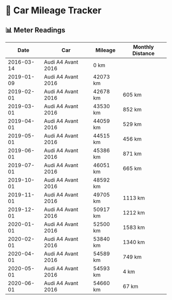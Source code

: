 # 🚗 Car Mileage Tracker

## 📊 Meter Readings

| Date | Car | Mileage | Monthly Distance |
| --- | --- | --- | --- |
| 2016-03-14 | Audi A4 Avant 2016 | 0 km |  |
| 2019-01-09 | Audi A4 Avant 2016 | 42073 km |  |
| 2019-02-01 | Audi A4 Avant 2016 | 42678 km | 605 km |
| 2019-03-01 | Audi A4 Avant 2016 | 43530 km | 852 km |
| 2019-04-01 | Audi A4 Avant 2016 | 44059 km | 529 km |
| 2019-05-01 | Audi A4 Avant 2016 | 44515 km | 456 km |
| 2019-06-01 | Audi A4 Avant 2016 | 45386 km | 871 km |
| 2019-07-01 | Audi A4 Avant 2016 | 46051 km | 665 km |
| 2019-10-01 | Audi A4 Avant 2016 | 48592 km |  |
| 2019-11-01 | Audi A4 Avant 2016 | 49705 km | 1113 km |
| 2019-12-01 | Audi A4 Avant 2016 | 50917 km | 1212 km |
| 2020-01-01 | Audi A4 Avant 2016 | 52500 km | 1583 km |
| 2020-02-01 | Audi A4 Avant 2016 | 53840 km | 1340 km |
| 2020-04-01 | Audi A4 Avant 2016 | 54589 km | 749 km |
| 2020-05-01 | Audi A4 Avant 2016 | 54593 km | 4 km |
| 2020-06-01 | Audi A4 Avant 2016 | 54660 km | 67 km |
